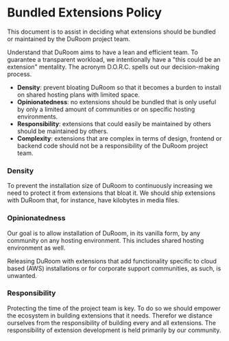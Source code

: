 # Bundled Extensions Policy

This document is to assist in deciding what extensions should be bundled or maintained by the DuRoom project team.

Understand that DuRoom aims to have a lean and efficient team. To guarantee a transparent workload, we intentionally have a "this could be an extension" mentality. The acronym D.O.R.C. spells out our decision-making process.

- **Density**: prevent bloating DuRoom so that it becomes a burden to install on shared hosting plans with limited space.
- **Opinionatedness**: no extensions should be bundled that is only useful by only a limited amount of communities or on specific hosting environments.
- **Responsibility**: extensions that could easily be maintained by others should be maintained by others.
- **Complexity**: extensions that are complex in terms of design, frontend or backend code should not be a responsibility of the DuRoom project team.

### Density

To prevent the installation size of DuRoom to continuously increasing we need to protect it from extensions that bloat it. We should ship extensions with DuRoom that, for instance, have kilobytes in media files.

### Opinionatedness

Our goal is to allow installation of DuRoom, in its vanilla form, by any community on any hosting environment. This includes shared hosting environment as well.

Releasing DuRoom with extensions that add functionality specific to cloud based (AWS) installations or for corporate support communities, as such, is unwanted.

### Responsibility

Protecting the time of the project team is key. To do so we should empower the ecosystem in building extensions that it needs. Therefor we distance ourselves from the responsibility of building every and all extensions. The responsibility of extension development is held primarily by our community.

